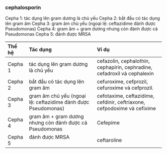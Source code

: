 ### cephalosporin
Cepha 1: tác dụng lên gram dương là chủ yếu
Cepha 2: bắt đầu có tác dụng lên gram âm
Cepha 3: gram âm chủ yếu (ngoại lệ: ceftazidime đánh được Pseudomonas)
Cepha 4: gram âm + gram dương nhưng còn đánh được cả Pseudomonas
Cepha 5: đánh được MRSA

| Thế hệ | Tác dụng                                                          | Ví dụ                                                                  |
|:---------|:--------------------------------------------------------------------|:-------------------------------------------------------------------------|
| Cepha 1  | tác dụng lên gram dương là chủ yếu                             | cefazolin, cephalothin, cephapirin, cephradine, cefadroxil và cephalexin |
| Cepha 2  | bắt đầu có tác dụng lên gram âm                                | cefuroxime, cefprozil, cefuroxime và cefprozil.                          |
| Cepha 3  | gram âm chủ yếu (ngoại lệ: ceftazidime đánh được Pseudomonas) | cefotaxime, ceftazidime, cefdinir, ceftriaxone, cefpodoxime và cefixime  |
| Cepha 4  | gram âm + gram dương nhưng còn đánh được cả Pseudomonas         | Cefepime                                                                 |
| Cepha 5  | <div>đánh được MRSA</div><div><br></div>                          | ceftaroline&nbsp;                                                        |  
